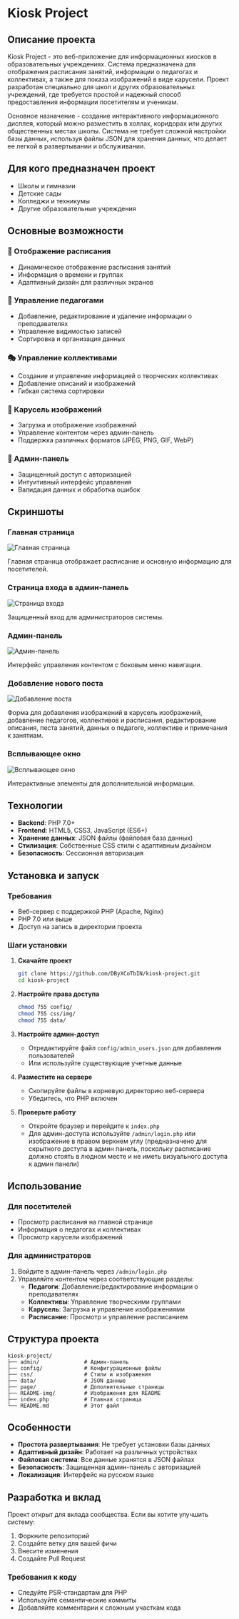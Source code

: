 # Kiosk Project

## Описание проекта

Kiosk Project - это веб-приложение для информационных киосков в образовательных учреждениях. Система предназначена для отображения расписания занятий, информации о педагогах и коллективах, а также для показа изображений в виде карусели. Проект разработан специально для школ и других образовательных учреждений, где требуется простой и надежный способ предоставления информации посетителям и ученикам.

Основное назначение - создание интерактивного информационного дисплея, который можно разместить в холлах, коридорах или других общественных местах школы. Система не требует сложной настройки базы данных, используя файлы JSON для хранения данных, что делает ее легкой в развертывании и обслуживании.

## Для кого предназначен проект

- Школы и гимназии
- Детские сады
- Колледжи и техникумы
- Другие образовательные учреждения

## Основные возможности

### 📅 Отображение расписания
- Динамическое отображение расписания занятий
- Информация о времени и группах
- Адаптивный дизайн для различных экранов

### 👥 Управление педагогами
- Добавление, редактирование и удаление информации о преподавателях
- Управление видимостью записей
- Сортировка и организация данных

### 🎭 Управление коллективами
- Создание и управление информацией о творческих коллективах
- Добавление описаний и изображений
- Гибкая система сортировки

### 🎠 Карусель изображений
- Загрузка и отображение изображений
- Управление контентом через админ-панель
- Поддержка различных форматов (JPEG, PNG, GIF, WebP)

### 🔐 Админ-панель
- Защищенный доступ с авторизацией
- Интуитивный интерфейс управления
- Валидация данных и обработка ошибок

## Скриншоты

### Главная страница
![Главная страница](README-img/index.png)

Главная страница отображает расписание и основную информацию для посетителей.

### Страница входа в админ-панель
![Страница входа](README-img/login-page.png)

Защищенный вход для администраторов системы.

### Админ-панель
![Админ-панель](README-img/admin-page.png)

Интерфейс управления контентом с боковым меню навигации.

### Добавление нового поста
![Добавление поста](README-img/admin-new-post.png)

Форма для добавления изображений в карусель изображений, добавление педагогов, коллективов и расписания, редактирование описания, песта занятий, данных о педагоге, коллективе и примечания к занятиам.

### Всплывающее окно
![Всплывающее окно](README-img/popup.png)

Интерактивные элементы для дополнительной информации.

## Технологии

- **Backend**: PHP 7.0+
- **Frontend**: HTML5, CSS3, JavaScript (ES6+)
- **Хранение данных**: JSON файлы (файловая база данных)
- **Стилизация**: Собственные CSS стили с адаптивным дизайном
- **Безопасность**: Сессионная авторизация

## Установка и запуск

### Требования
- Веб-сервер с поддержкой PHP (Apache, Nginx)
- PHP 7.0 или выше
- Доступ на запись в директории проекта

### Шаги установки

1. **Скачайте проект**
   ```bash
   git clone https://github.com/DByXCoTbIN/kiosk-project.git
   cd kiosk-project
   ```

2. **Настройте права доступа**
   ```bash
   chmod 755 config/
   chmod 755 css/img/
   chmod 755 data/
   ```

3. **Настройте админ-доступ**
   - Отредактируйте файл `config/admin_users.json` для добавления пользователей
   - Или используйте существующие учетные данные

4. **Разместите на сервере**
   - Скопируйте файлы в корневую директорию веб-сервера
   - Убедитесь, что PHP включен

5. **Проверьте работу**
   - Откройте браузер и перейдите к `index.php`
   - Для админ-доступа используйте `/admin/login.php` или изображение в правом верхнем углу (предназначено для скрытного доступа в админ панель, поскольку расписание должно стоять в людном месте и не иметь визуального доступа к админ панели)

## Использование

### Для посетителей
- Просмотр расписания на главной странице
- Информация о педагогах и коллективах
- Просмотр карусели изображений

### Для администраторов
1. Войдите в админ-панель через `/admin/login.php`
2. Управляйте контентом через соответствующие разделы:
   - **Педагоги**: Добавление/редактирование информации о преподавателях
   - **Коллективы**: Управление творческими группами
   - **Карусель**: Загрузка и управление изображениями
   - **Расписание**: Просмотр и управление расписанием

## Структура проекта

```
kiosk-project/
├── admin/              # Админ-панель
├── config/             # Конфигурационные файлы
├── css/                # Стили и изображения
├── data/               # JSON данные
├── page/               # Дополнительные страницы
├── README-img/         # Изображения для README
├── index.php           # Главная страница
└── README.md           # Этот файл
```

## Особенности

- **Простота развертывания**: Не требует установки базы данных
- **Адаптивный дизайн**: Работает на различных устройствах
- **Файловая система**: Все данные хранятся в JSON файлах
- **Безопасность**: Защищенная админ-панель с авторизацией
- **Локализация**: Интерфейс на русском языке

## Разработка и вклад

Проект открыт для вклада сообщества. Если вы хотите улучшить систему:

1. Форкните репозиторий
2. Создайте ветку для вашей фичи
3. Внесите изменения
4. Создайте Pull Request

### Требования к коду
- Следуйте PSR-стандартам для PHP
- Используйте семантические коммиты
- Добавляйте комментарии к сложным участкам кода

